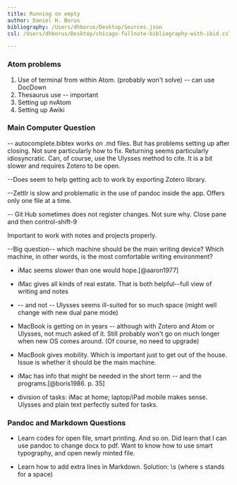 ```yaml
---
title: Running on empty
author: Daniel H. Borus
bibliography: /Users/dhborus/Desktop/Sources.json
csl: /Users/dhborus/Desktop/chicago-fullnote-bibliography-with-ibid.csl

---
```


### Atom problems


1. Use of terminal from within Atom. (probably won't solve) -- can use DocDown
2. Thesaurus use -- important
3. Setting up nvAtom
4. Setting up Awiki


### Main Computer Question


-- autocomplete.bibtex works on .md files. But has problems setting up after closing. Not sure particularly how to fix. Returning seems particularly idiosyncratic. Can, of course, use the Ulysses method to cite. It is a bit slower and requires Zotero to be open.

--Does seem to help getting acb to work by exporting Zotero library.

--Zettlr is slow and problematic in the use of pandoc inside the app. Offers only one file at a time.

-- Git Hub sometimes does not register changes. Not sure why. Close pane and then control-shift-9


Important to work with notes and projects properly.

--Big question-- which machine should be the main writing device? Which machine, in other words, is the most comfortable writing environment?

- iMac seems slower than one would hope.[@aaron1977]

- iMac gives all kinds of real estate. That is both helpful--full view of writing and notes  
- -- and not -- Ulysses seems ill-suited for so much space (might well change with new dual pane mode)

- MacBook is getting on in years -- although with Zotero and Atom or Ulysses, not much asked of it. Still probably won't go on much longer when new OS comes around. (Of course, no need to upgrade)

- MacBook gives mobility. Which is important just to get out of the house. Issue is whether it should be the main machine.

- iMac has info that might be needed in the short term -- and the programs.[@boris1986. p. 35]

- division of tasks: iMac at home; laptop/iPad mobile makes sense. Ulysses and plain text perfectly suited for tasks.

### Pandoc and Markdown Questions

- Learn codes for open file, smart printing. And so on. Did learn that I can use pandoc to change docx to pdf. Want to know how to use smart typography, and open newly minted file.   

- Learn how to add extra lines in Markdown. Solution: \s (where s stands for a space)
